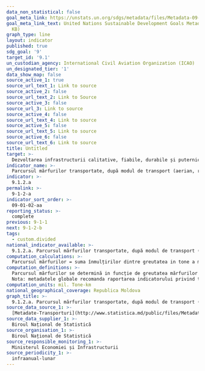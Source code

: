 ```yaml
---
data_non_statistical: false
goal_meta_link: https://unstats.un.org/sdgs/metadata/files/Metadata-09-01-02.pdf
goal_meta_link_text: United Nations Sustainable Development Goals Metadata (PDF 375
  KB)
graph_type: line
layout: indicator
published: true
sdg_goal: '9'
target_id: '9.1'
un_custodian_agency: International Civil Aviation Organization (ICAO)
un_designated_tier: '1'
data_show_map: false
source_active_1: true
source_url_text_1: Link to source
source_active_2: false
source_url_text_2: Link to Source
source_active_3: false
source_url_3: Link to source
source_active_4: false
source_url_text_4: Link to source
source_active_5: false
source_url_text_5: Link to source
source_active_6: false
source_url_text_6: Link to source
title: Untitled
target: >-
  Dezvoltarea infrastructurii calitative, fiabile, durabile și puternice, inclusiv infrastructura regională și transfrontalieră, pentru a sprijini dezvoltarea economică și bunăstarea oamenilor, cu accent pe accesul larg și echitabil pentru toți
indicator_name: >-
  Parcursul mărfurilor transportate, după modul de transport (aerian, rutier, feroviar, fluvial), miltone-km
indicator: >-
  9.1.2.a
permalink: >-
  9-1-2-a
indicator_sort_order: >-
  09-01-02-aa
reporting_status: >-
  complete
previous: 9-1-1
next: 9-1-2-b
tags:
  - custom.divided
national_indicator_available: >-
  9.1.2.a. Parcursul mărfurilor transportate, după modul de transport (aerian, rutier, feroviar, fluvial), mil. tone-km
computation_calculations: >-
  Parcursul mărfurilor = suma înmulțirilor dintre greutatea in tone a mărfurilor transportate pe moduri de transport (aerian, rutier, feroviar, fluvial) * distanța in km parcursă de mărfurile/încărcăturile respective.
computation_definitions: >-
  Parcursul mărfurilor se determină in funcție de greutatea mărfurilor transportate și de distanțele parcurse de vehiculele care efectuează transporturile, de la locul de încărcare (expediție) până la locul de descărcare (destinație).<br> 
  Nota: metadatele globale recomanda raportarea indicatorului privind transportul feroviar doar pe teritoriul tarii. Indicatorul național privind transportul feroviar poate fi raportat atât pe teritoriul tarii, cit si in afara tarii.
computation_units: mil. Tone-km
national_geographical_coverage: Republica Moldova
graph_title: >-
  9.1.2.a. Parcursul mărfurilor transportate, după modul de transport (aerian, rutier, feroviar, fluvial), mil. tone-km
source_data_source_1: >-
  [Metadate-Transporturi](http://www.statistica.md/public/files/Metadate/Transport.pdf)
source_data_supplier_1: >-
  Biroul Național de Statistică
source_organisation_1: >-
  Biroul Național de Statistică
source_responsible_monitoring_1: >-
  Ministerul Economiei și Infrastructurii
source_periodicity_1: >-
  infraanual-lunar
---
```

